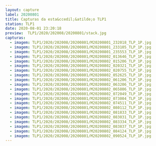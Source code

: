 ```yaml
---
layout: capture
label: 20200801
title: Capturas da esta&ccedil;&atilde;o TLP1
station: TLP1
date: 2020-08-01 23:20:18
preview:  TLP1/2020/202008/20200801/stack.jpg
capturas:
  - imagem: TLP1/2020/202008/20200801/M20200801_232018_TLP_1P.jpg
  - imagem: TLP1/2020/202008/20200801/M20200801_233105_TLP_1P.jpg
  - imagem: TLP1/2020/202008/20200801/M20200801_235553_TLP_1P.jpg
  - imagem: TLP1/2020/202008/20200801/M20200802_013646_TLP_1P.jpg
  - imagem: TLP1/2020/202008/20200801/M20200802_015206_TLP_1P.jpg
  - imagem: TLP1/2020/202008/20200801/M20200802_020321_TLP_1P.jpg
  - imagem: TLP1/2020/202008/20200801/M20200802_020755_TLP_1P.jpg
  - imagem: TLP1/2020/202008/20200801/M20200802_052625_TLP_1P.jpg
  - imagem: TLP1/2020/202008/20200801/M20200802_061206_TLP_1P.jpg
  - imagem: TLP1/2020/202008/20200801/M20200802_063206_TLP_1P.jpg
  - imagem: TLP1/2020/202008/20200801/M20200802_065806_TLP_1P.jpg
  - imagem: TLP1/2020/202008/20200801/M20200802_072049_TLP_1P.jpg
  - imagem: TLP1/2020/202008/20200801/M20200802_073004_TLP_1P.jpg
  - imagem: TLP1/2020/202008/20200801/M20200802_074511_TLP_1P.jpg
  - imagem: TLP1/2020/202008/20200801/M20200802_080112_TLP_1P.jpg
  - imagem: TLP1/2020/202008/20200801/M20200802_081833_TLP_1P.jpg
  - imagem: TLP1/2020/202008/20200801/M20200802_083031_TLP_1P.jpg
  - imagem: TLP1/2020/202008/20200801/M20200802_083334_TLP_1P.jpg
  - imagem: TLP1/2020/202008/20200801/M20200802_083837_TLP_1P.jpg
  - imagem: TLP1/2020/202008/20200801/M20200802_084124_TLP_1P.jpg
  - imagem: TLP1/2020/202008/20200801/M20200802_090524_TLP_1P.jpg
---
```

